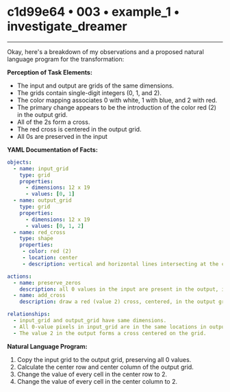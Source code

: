 # c1d99e64 • 003 • example_1 • investigate_dreamer

---
Okay, here's a breakdown of my observations and a proposed natural language program for the transformation:

**Perception of Task Elements:**

*   The input and output are grids of the same dimensions.
*   The grids contain single-digit integers (0, 1, and 2).
*   The color mapping associates 0 with white, 1 with blue, and 2 with red.
*   The primary change appears to be the introduction of the color red (2) in the output grid.
*    All of the 2s form a cross.
*   The red cross is centered in the output grid.
*   All 0s are preserved in the input

**YAML Documentation of Facts:**



```yaml
objects:
  - name: input_grid
    type: grid
    properties:
      - dimensions: 12 x 19
      - values: [0, 1]
  - name: output_grid
    type: grid
    properties:
      - dimensions: 12 x 19
      - values: [0, 1, 2]
  - name: red_cross
    type: shape
    properties:
     - color: red (2)
     - location: center
     - description: vertical and horizontal lines intersecting at the center

actions:
  - name: preserve_zeros
    description: all 0 values in the input are present in the output, in the same location.
  - name: add_cross
    description: draw a red (value 2) cross, centered, in the output grid.

relationships:
  - input_grid and output_grid have same dimensions.
  - All 0-value pixels in input_grid are in the same locations in output_grid
  - The value 2 in the output forms a cross centered on the grid.
```



**Natural Language Program:**

1.  Copy the input grid to the output grid, preserving all 0 values.
2.  Calculate the center row and center column of the output grid.
3.  Change the value of every cell in the center row to 2.
4. Change the value of every cell in the center column to 2.


